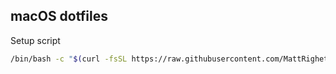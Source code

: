 ## macOS dotfiles

Setup script
```bash
/bin/bash -c "$(curl -fsSL https://raw.githubusercontent.com/MattRighetti/dotfiles/master/setup.sh)"
```